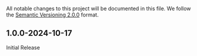 All notable changes to this project will be documented in this file.
We follow the [Semantic Versioning 2.0.0](http://semver.org/) format.


## 1.0.0-2024-10-17

Initial Release

<!-- ### Added
- Lorem ipsum dolor sit amet

### Deprecated
- Nothing.

### Removed
- Nothing.

### Fixed
- Nothing. -->
